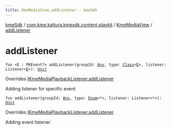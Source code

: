 ```yaml
---
title: KmeMediaView.addListener - kmeSdk
---
```


[kmeSdk](../../index.html) / [com.kme.kaltura.kmesdk.content.playkit](../index.html) / [KmeMediaView](index.html) / [addListener](./add-listener.html)

# addListener

`fun <E : PKEvent?> addListener(groupId: `[`Any`](https://kotlinlang.org/api/latest/jvm/stdlib/kotlin/-any/index.html)`, type: `[`Class`](https://developer.android.com/reference/java/lang/Class.html)`<`[`E`](add-listener.html#E)`>, listener: Listener<`[`E`](add-listener.html#E)`>): `[`Unit`](https://kotlinlang.org/api/latest/jvm/stdlib/kotlin/-unit/index.html)

Overrides [IKmeMediaPlaybackListener.addListener](../-i-kme-media-playback-listener/add-listener.html)

Adding listener for specific event

`fun addListener(groupId: `[`Any`](https://kotlinlang.org/api/latest/jvm/stdlib/kotlin/-any/index.html)`, type: `[`Enum`](https://kotlinlang.org/api/latest/jvm/stdlib/kotlin/-enum/index.html)`<*>, listener: Listener<*>): `[`Unit`](https://kotlinlang.org/api/latest/jvm/stdlib/kotlin/-unit/index.html)

Overrides [IKmeMediaPlaybackListener.addListener](../-i-kme-media-playback-listener/add-listener.html)

Adding event listener

